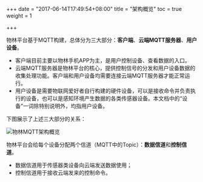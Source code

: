 +++
date = "2017-06-14T17:49:54+08:00"
title = "架构概览"
toc = true
weight = 1

+++

物林平台基于MQTT构建，总体分为三大部分：**客户端**、**云端MQTT服务器**、**用户设备**。

+ 客户端目前主要以物林手机APP为主，是用户控制设备、查看数据的入口。
+ 云端MQTT服务器是物林平台的核心，提供控制信号的分发和用户设备数据的收集处理功能。客户端和用户设备均需要连接云端MQTT服务器才能正常运行。
+ 用户设备是需要物联网爱好者自行构建的硬件设备，可以是接收命令并负责执行的设备，也可以是感知环境产生数据的各类传感器设备。本文档中的“设备”一词除特别说明外，均指用户设备。

下图展示了上述三大部分的关系：

![物林MQTT架构概览](/images/arch_1.jpg)


物林平台会给每个设备分配两个信道（MQTT中的Topic）：**数据信道**和**控制信道**。

+ 数据信道用于传感器类设备向云端发送数据使用；
+ 控制信道用于接收云端发来的控制命令。
